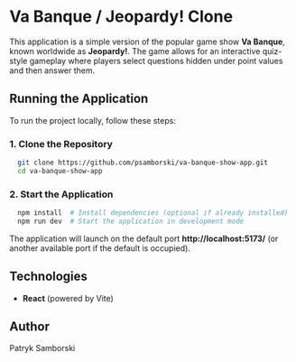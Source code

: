# Va Banque / Jeopardy! Clone

This application is a simple version of the popular game show **Va Banque**, known worldwide as **Jeopardy!**. The game allows for an interactive quiz-style gameplay where players select questions hidden under point values and then answer them.

## Running the Application

To run the project locally, follow these steps:

### 1. Clone the Repository
```sh
  git clone https://github.com/psamborski/va-banque-show-app.git
  cd va-banque-show-app
```

### 2. Start the Application
```sh
  npm install  # Install dependencies (optional if already installed)
  npm run dev  # Start the application in development mode
```

The application will launch on the default port **http://localhost:5173/** (or another available port if the default is occupied).

## Technologies
- **React** (powered by Vite)

## Author
Patryk Samborski